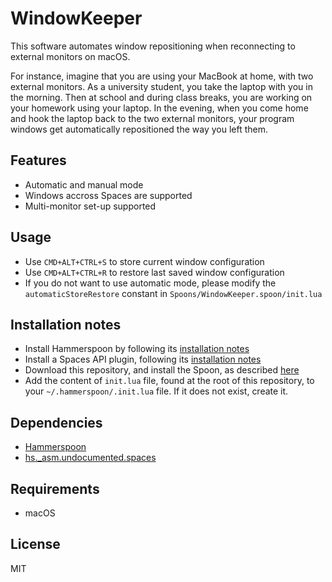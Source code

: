 # WindowKeeper

This software automates window repositioning when reconnecting to external monitors on macOS.

For instance, imagine that you are using your MacBook at home, with two external monitors. As a university student, you take the laptop with you in the morning. Then at school and during class breaks, you are working on your homework using your laptop. In the evening, when you come home and hook the laptop back to the two external monitors, your program windows get automatically repositioned the way you left them.

## Features
* Automatic and manual mode
* Windows accross Spaces are supported
* Multi-monitor set-up supported

## Usage
* Use `CMD+ALT+CTRL+S` to store current window configuration
* Use `CMD+ALT+CTRL+R` to restore last saved window configuration
* If you do not want to use automatic mode, please modify the `automaticStoreRestore` constant in `Spoons/WindowKeeper.spoon/init.lua`

## Installation notes
* Install Hammerspoon by following its [installation notes](http://www.hammerspoon.org/go/)
* Install a Spaces API plugin, following its [installation notes](https://github.com/asmagill/hs._asm.undocumented.spaces#installation)
* Download this repository, and install the Spoon, as described [here](https://github.com/Hammerspoon/hammerspoon/blob/master/SPOONS.md#how-do-i-install-a-spoon)
* Add the content of `init.lua` file, found at the root of this repository, to your `~/.hammerspoon/.init.lua` file. If it does not exist, create it.

## Dependencies
* [Hammerspoon](http://www.hammerspoon.org)
* [hs._asm.undocumented.spaces](https://github.com/asmagill/hs._asm.undocumented.spaces)

## Requirements
* macOS

## License
MIT
